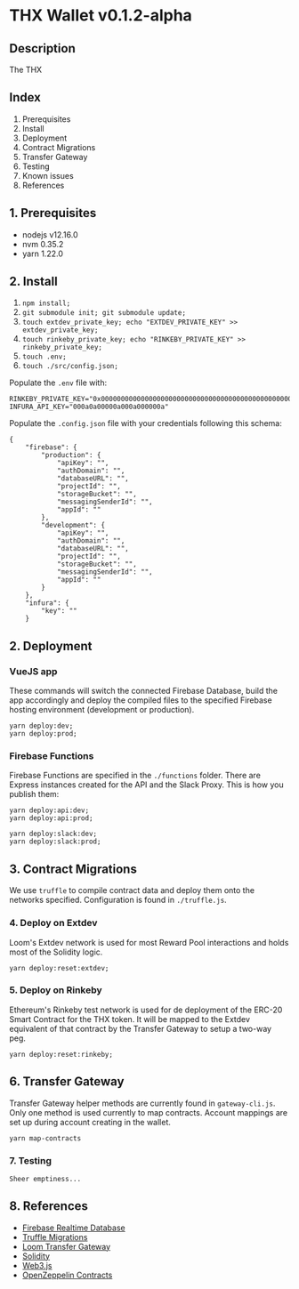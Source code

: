 # THX Wallet v0.1.2-alpha

## Description
The THX

## Index
1. Prerequisites
2. Install
3. Deployment
4. Contract Migrations
5. Transfer Gateway
6. Testing
7. Known issues
8. References

## 1. Prerequisites
* nodejs v12.16.0
* nvm 0.35.2
* yarn 1.22.0

## 2. Install
1. `npm install;`
2. `git submodule init; git submodule update;`
3. `touch extdev_private_key; echo "EXTDEV_PRIVATE_KEY" >> extdev_private_key;`
4. `touch rinkeby_private_key; echo "RINKEBY_PRIVATE_KEY" >> rinkeby_private_key;`
5. `touch .env;`
6. `touch ./src/config.json;`

Populate the `.env` file with:
```
RINKEBY_PRIVATE_KEY="0x0000000000000000000000000000000000000000000000000000000000000000"
INFURA_API_KEY="000a0a00000a000a000000a"
```
Populate the `.config.json` file with your credentials following this schema:
```
{
    "firebase": {
        "production": {
            "apiKey": "",
            "authDomain": "",
            "databaseURL": "",
            "projectId": "",
            "storageBucket": "",
            "messagingSenderId": "",
            "appId": ""
        },
        "development": {
            "apiKey": "",
            "authDomain": "",
            "databaseURL": "",
            "projectId": "",
            "storageBucket": "",
            "messagingSenderId": "",
            "appId": ""
        }
    },
    "infura": {
        "key": ""
    }
```

## 2. Deployment

### VueJS app
These commands will switch the connected Firebase Database, build the app accordingly and deploy the compiled files to the specified Firebase hosting environment (development or production).
```
yarn deploy:dev;
yarn deploy:prod;
```

### Firebase Functions
Firebase Functions are specified in the `./functions` folder. There are Express instances created for the API and the Slack Proxy. This is how you publish them:
```
yarn deploy:api:dev;
yarn deploy:api:prod;

yarn deploy:slack:dev;
yarn deploy:slack:prod;
```

## 3. Contract Migrations
We use `truffle` to compile contract data and deploy them onto the networks specified. Configuration is found in `./truffle.js`.

### 4. Deploy on Extdev
Loom's Extdev network is used for most Reward Pool interactions and holds most of the Solidity logic.
```
yarn deploy:reset:extdev;
```

### 5. Deploy on Rinkeby
Ethereum's Rinkeby test network is used for de deployment of the ERC-20 Smart Contract for the THX token. It will be mapped to the Extdev equivalent of that contract by the Transfer Gateway to setup a two-way peg.
```
yarn deploy:reset:rinkeby;
```

## 6. Transfer Gateway
Transfer Gateway helper methods are currently found in `gateway-cli.js`. Only one method is used currently to map contracts. Account mappings are set up during account creating in the wallet.
```
yarn map-contracts
```

### 7. Testing

```
Sheer emptiness...
```

## 8. References
* [Firebase Realtime Database](https://firebase.google.com/docs/database/)
* [Truffle Migrations](https://www.trufflesuite.com/docs/truffle/getting-started/running-migrations)
* [Loom Transfer Gateway](https://loomx.io/developers/en/transfer-gateway.html#overview)
* [Solidity](https://solidity.readthedocs.io/en/v0.6.4/)
* [Web3.js](https://web3js.readthedocs.io/en/v1.2.6/)
* [OpenZeppelin Contracts](https://github.com/OpenZeppelin/openzeppelin-solidity.git)
